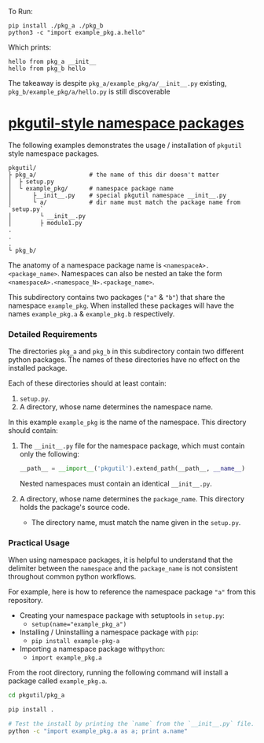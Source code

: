 To Run:

```
pip install ./pkg_a ./pkg_b
python3 -c "import example_pkg.a.hello"
```

Which prints:

```
hello from pkg_a __init__
hello from pkg_b hello
```

The takeaway is despite `pkg_a/example_pkg/a/__init__.py` existing, `pkg_b/example_pkg/a/hello.py` is still discoverable

# [pkgutil-style namespace packages](https://packaging.python.org/guides/packaging-namespace-packages/#pkgutil-style-namespace-packages)

The following examples demonstrates the usage / installation of `pkgutil` style namespace packages. 

```
pkgutil/
├ pkg_a/               # the name of this dir doesn't matter
│  ├ setup.py
│  └ example_pkg/      # namespace package name
│      ├__init__.py    # special pkgutil namespace __init__.py
│      └ a/            # dir name must match the package name from `setup.py`
│        └ __init__.py
│        ├ module1.py
.
.
.
└ pkg_b/
```

The anatomy of a namespace package name is `<namespaceA>.<package_name>`.
Namespaces can also be nested an take the form `<namespaceA>.<namespace_N>.<package_name>`.

This subdirectory contains two packages (`"a"` & `"b"`) that share the namespace `example_pkg`.
When installed these packages will have the names `example_pkg.a` & `example_pkg.b` respectively.

### Detailed Requirements
The directories `pkg_a` and `pkg_b` in this subdirectory contain two different python packages. 
The names of these directories have no effect on the installed package.

Each of these directories should at least contain:
1.  `setup.py`.
2.  A directory, whose name determines the namespace name.

In this example `example_pkg` is the name of the namespace. This directory should contain:
1. The `__init__.py` file for the namespace package, which must contain only the following:
    ```python
    __path__ = __import__('pkgutil').extend_path(__path__, __name__)
    ```
    Nested namespaces must contain an identical `__init__.py`.

2. A directory, whose name determines the `package_name`. This directory holds the package's source code.
    - The directory name, must match the name given in the `setup.py`.

### Practical Usage
When using namespace packages, it is helpful to understand that the delimiter between the 
`namespace` and the `package_name` is not consistent throughout common python workflows.

For example, here is how to reference the namespace package `"a"` from this repository.
- Creating your namespace package with setuptools in `setup.py`:
    - `setup(name="example_pkg_a")`
- Installing / Uninstalling a namespace package with `pip`:
    - `pip install example-pkg-a`
- Importing a namespace package with`python`:
    - `import example_pkg.a`

From the root directory, running the following command will install a package called `example_pkg.a`.

```bash
cd pkgutil/pkg_a

pip install .

# Test the install by printing the `name` from the `__init__.py` file.
python -c "import example_pkg.a as a; print a.name"
```
